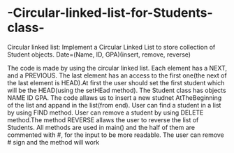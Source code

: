 # -Circular-linked-list-for-Students-class-
 
 Circular linked list: Implement a Circular Linked List to store collection of Student      objects. Date=(Name, ID, GPA)(insert, remove, reverse)

The code is made by using the circular linked list. Each element has a NEXT, and a PREVIOUS. The last element has an access to the first one(the next of the last element is HEAD).At first the user should set the first student which will be the HEAD(using the setHEad method). The Student class has objects NAME ID GPA. The code allaws us to insert a new studnet AtTheBeginning of the list and appand in the list(from end). User can find a student in a list by using FIND method. User can remove a student by using DELETE method.The method REVERSE allaws the user to reverse the list of Students.
All methods are used in main() and the half of them are commented with #, for the input to be more readable. The user can remove # sign and the method will work
